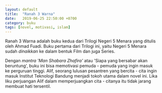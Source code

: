 ```yaml
---
layout: default
title:  "Ranah 3 Warna"
date:   2019-06-25 22:50:00 +0700
category: buku
tags: [novel, motivasi, islam]
---
```

Ranah 3 Warna adalah buku kedua dari Trilogi Negeri 5 Menara yang ditulis oleh Ahmad Fuadi. Buku pertama dari Trilogi ini, yaitu Negeri 5 Menara sudah *dinaikkan* ke dalam bentuk Film dan juga Series.

Dengan *mantra* *'Man Shabara Zhafira'* atau 'Siapa yang bersabar akan beruntung', buku ini bisa memotivasi pemuda - pemuda yang ingin masuk ke perguruan tinggi. Alif, seorang lulusan pesantren yang bercita - cita ingin masuk Institut Teknologi Bandung menjadi tokoh utama dalam novel ini. Lika liku perjuangan Alif dalam memperjuangkan cita - citanya itu tidak jarang membuat hati tersentil.
